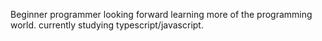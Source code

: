 Beginner programmer looking forward learning more of the programming world.
currently studying typescript/javascript.
<!---
siatoes2550/siatoes2550 is a ✨ special ✨ repository because its `README.md` (this file) appears on your GitHub profile.
You can click the Preview link to take a look at your changes.
--->
